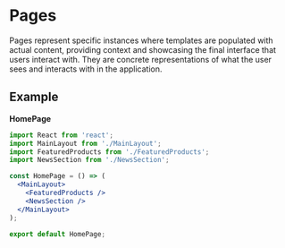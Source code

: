# Pages

Pages represent specific instances where templates are populated with actual content, providing context and showcasing the final interface that users interact with. They are concrete representations of what the user sees and interacts with in the application.

## Example

**HomePage**

```jsx
import React from 'react';
import MainLayout from './MainLayout';
import FeaturedProducts from './FeaturedProducts';
import NewsSection from './NewsSection';

const HomePage = () => (
  <MainLayout>
    <FeaturedProducts />
    <NewsSection />
  </MainLayout>
);

export default HomePage;
```